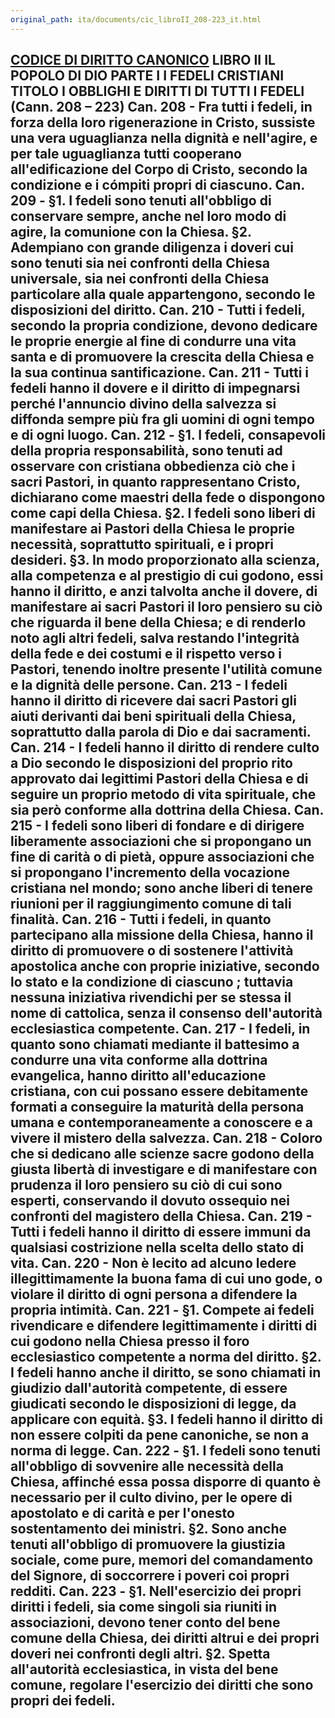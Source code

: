 ```yaml
---
original_path: ita/documents/cic_libroII_208-223_it.html
---
```


**[CODICE DI DIRITTO CANONICO](../../cic_index_it.html)** LIBRO II **IL POPOLO DI DIO** PARTE I I FEDELI CRISTIANI TITOLO I **OBBLIGHI E DIRITTI DI TUTTI I FEDELI** **(Cann. 208 – 223)** Can. 208 - Fra tutti i fedeli, in forza della loro rigenerazione in Cristo, sussiste una vera uguaglianza nella dignità e nell'agire, e per tale uguaglianza tutti cooperano all'edificazione del Corpo di Cristo, secondo la condizione e i cómpiti propri di ciascuno. Can. 209 - §1. I fedeli sono tenuti all'obbligo di conservare sempre, anche nel loro modo di agire, la comunione con la Chiesa. §2. Adempiano con grande diligenza i doveri cui sono tenuti sia nei confronti della Chiesa universale, sia nei confronti della Chiesa particolare alla quale appartengono, secondo le disposizioni del diritto. Can. 210 - Tutti i fedeli, secondo la propria condizione, devono dedicare le proprie energie al fine di condurre una vita santa e di promuovere la crescita della Chiesa e la sua continua santificazione. Can. 211 - Tutti i fedeli hanno il dovere e il diritto di impegnarsi perché l'annuncio divino della salvezza si diffonda sempre più fra gli uomini di ogni tempo e di ogni luogo. Can. 212 - §1. I fedeli, consapevoli della propria responsabilità, sono tenuti ad osservare con cristiana obbedienza ciò che i sacri Pastori, in quanto rappresentano Cristo, dichiarano come maestri della fede o dispongono come capi della Chiesa. §2. I fedeli sono liberi di manifestare ai Pastori della Chiesa le proprie necessità, soprattutto spirituali, e i propri desideri. §3. In modo proporzionato alla scienza, alla competenza e al prestigio di cui godono, essi hanno il diritto, e anzi talvolta anche il dovere, di manifestare ai sacri Pastori il loro pensiero su ciò che riguarda il bene della Chiesa; e di renderlo noto agli altri fedeli, salva restando l'integrità della fede e dei costumi e il rispetto verso i Pastori, tenendo inoltre presente l'utilità comune e la dignità delle persone. Can. 213 - I fedeli hanno il diritto di ricevere dai sacri Pastori gli aiuti derivanti dai beni spirituali della Chiesa, soprattutto dalla parola di Dio e dai sacramenti. Can. 214 - I fedeli hanno il diritto di rendere culto a Dio secondo le disposizioni del proprio rito approvato dai legittimi Pastori della Chiesa e di seguire un proprio metodo di vita spirituale, che sia però conforme alla dottrina della Chiesa. Can. 215 - I fedeli sono liberi di fondare e di dirigere liberamente associazioni che si propongano un fine di carità o di pietà, oppure associazioni che si propongano l'incremento della vocazione cristiana nel mondo; sono anche liberi di tenere riunioni per il raggiungimento comune di tali finalità. Can. 216 - Tutti i fedeli, in quanto partecipano alla missione della Chiesa, hanno il diritto di promuovere o di sostenere l'attività apostolica anche con proprie iniziative, secondo lo stato e la condizione di ciascuno ; tuttavia nessuna iniziativa rivendichi per se stessa il nome di cattolica, senza il consenso dell'autorità ecclesiastica competente. Can. 217 - I fedeli, in quanto sono chiamati mediante il battesimo a condurre una vita conforme alla dottrina evangelica, hanno diritto all'educazione cristiana, con cui possano essere debitamente formati a conseguire la maturità della persona umana e contemporaneamente a conoscere e a vivere il mistero della salvezza. Can. 218 - Coloro che si dedicano alle scienze sacre godono della giusta libertà di investigare e di manifestare con prudenza il loro pensiero su ciò di cui sono esperti, conservando il dovuto ossequio nei confronti del magistero della Chiesa. Can. 219 - Tutti i fedeli hanno il diritto di essere immuni da qualsiasi costrizione nella scelta dello stato di vita. Can. 220 \- Non è lecito ad alcuno ledere illegittimamente la buona fama di cui uno gode, o violare il diritto di ogni persona a difendere la propria intimità. Can. 221 - §1. Compete ai fedeli rivendicare e difendere legittimamente i diritti di cui godono nella Chiesa presso il foro ecclesiastico competente a norma del diritto. §2. I fedeli hanno anche il diritto, se sono chiamati in giudizio dall'autorità competente, di essere giudicati secondo le disposizioni di legge, da applicare con equità. §3. I fedeli hanno il diritto di non essere colpiti da pene canoniche, se non a norma di legge. Can. 222 - §1. I fedeli sono tenuti all'obbligo di sovvenire alle necessità della Chiesa, affinché essa possa disporre di quanto è necessario per il culto divino, per le opere di apostolato e di carità e per l'onesto sostentamento dei ministri. §2. Sono anche tenuti all'obbligo di promuovere la giustizia sociale, come pure, memori del comandamento del Signore, di soccorrere i poveri coi propri redditi. Can. 223 - §1. Nell'esercizio dei propri diritti i fedeli, sia come singoli sia riuniti in associazioni, devono tener conto del bene comune della Chiesa, dei diritti altrui e dei propri doveri nei confronti degli altri. §2. Spetta all'autorità ecclesiastica, in vista del bene comune, regolare l'esercizio dei diritti che sono propri dei fedeli.  
---